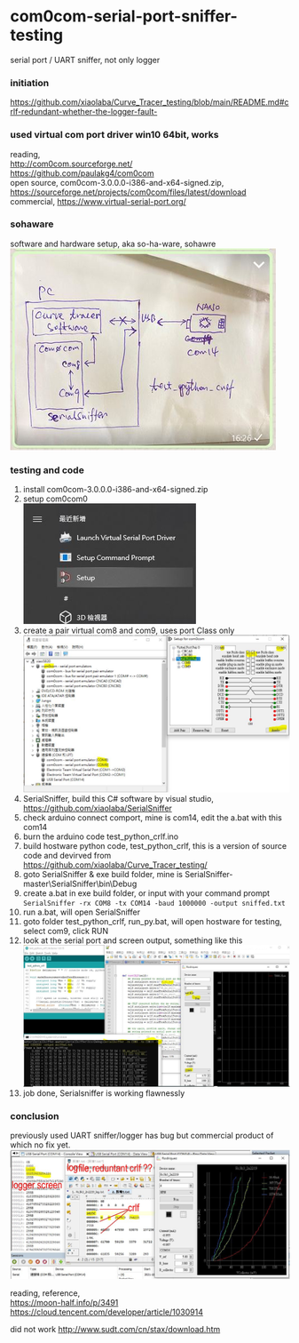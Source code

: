# com0com-serial-port-sniffer-testing
serial port / UART sniffer, not only logger

### initiation  
https://github.com/xiaolaba/Curve_Tracer_testing/blob/main/README.md#crlf-redundant-whether-the-logger-fault-


### used virtual com port driver win10 64bit, works
reading,  
http://com0com.sourceforge.net/  
https://github.com/paulakg4/com0com  
open source, com0com-3.0.0.0-i386-and-x64-signed.zip, https://sourceforge.net/projects/com0com/files/latest/download  
commercial,  https://www.virtual-serial-port.org/  


### sohaware
software and hardware setup, aka so-ha-ware, sohawre     
![crlf_debugger.JPG](crlf_debugger.JPG)  

### testing and code
1. install com0com-3.0.0.0-i386-and-x64-signed.zip
2. setup com0com0  
![setup_com0com.JPG](setup_com0com.JPG)  
3. create a pair virtual com8 and com9, uses port Class only  
![setup_com0com_com8_com9.JPG](setup_com0com_com8_com9.JPG)  
4. SerialSniffer, build this C# software by visual studio, https://github.com/xiaolaba/SerialSniffer
5. check arduino connect comport, mine is com14, edit the a.bat with this com14
6. burn the arduino code test_python_crlf.ino
7. build hostware python code, test_python_crlf, this is a version of source code and devirved from https://github.com/xiaolaba/Curve_Tracer_testing/  
8. goto SerialSniffer & exe build folder, mine is SerialSniffer-master\SerialSniffer\bin\Debug  
9. create a.bat in exe build folder, or input with your command prompt ```SerialSniffer -rx COM8 -tx COM14 -baud 1000000 -output sniffed.txt ```
10. run a.bat, will open SerialSniffer 
11. goto folder test_python_crlf, run_py.bat, will open hostware for testing, select com9, click RUN   
12. look at the serial port and screen output, something like this  
 ![SerialSniffer_test_done1.JPG](SerialSniffer_test_done1.JPG)  
13. job done, Serialsniffer is working flawnessly


### conclusion
previously used UART sniffer/logger has bug but commercial product of which no fix yet.
![reduntant_CRLF.JPG](reduntant_CRLF.JPG)  


reading, reference,  
https://moon-half.info/p/3491  
https://cloud.tencent.com/developer/article/1030914  

did not work
http://www.sudt.com/cn/stax/download.htm


